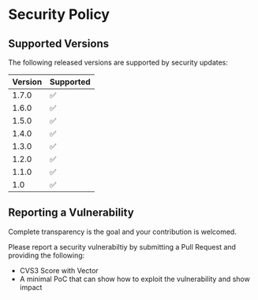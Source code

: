 # Security Policy

## Supported Versions

The following released versions are supported by security updates:

| Version | Supported          |
| ------- | ------------------ |
| 1.7.0   | :white_check_mark: |
| 1.6.0   | :white_check_mark: |
| 1.5.0   | :white_check_mark: |
| 1.4.0   | :white_check_mark: |
| 1.3.0   | :white_check_mark: |
| 1.2.0   | :white_check_mark: |
| 1.1.0   | :white_check_mark: |
| 1.0   | :white_check_mark: |

## Reporting a Vulnerability

Complete transparency is the goal and your contribution is welcomed.

Please report a security vulnerabiltiy by submitting a Pull Request and providing the following:
- CVS3 Score with Vector
- A minimal PoC that can show how to exploit the vulnerability and show impact

